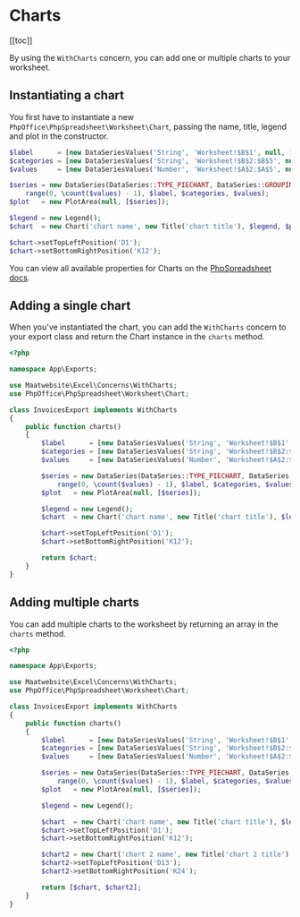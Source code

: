 # Charts

[[toc]]

By using the `WithCharts` concern, you can add one or multiple charts to your worksheet.

## Instantiating a chart
You first have to instantiate a new `PhpOffice\PhpSpreadsheet\Worksheet\Chart`, passing the name, title, legend and plot in the constructor.

```php
$label      = [new DataSeriesValues('String', 'Worksheet!$B$1', null, 1)];
$categories = [new DataSeriesValues('String', 'Worksheet!$B$2:$B$5', null, 4)];
$values     = [new DataSeriesValues('Number', 'Worksheet!$A$2:$A$5', null, 4)];

$series = new DataSeries(DataSeries::TYPE_PIECHART, DataSeries::GROUPING_STANDARD,
    range(0, \count($values) - 1), $label, $categories, $values);
$plot   = new PlotArea(null, [$series]);

$legend = new Legend();
$chart  = new Chart('chart name', new Title('chart title'), $legend, $plot);

$chart->setTopLeftPosition('D1');
$chart->setBottomRightPosition('K12');
```

You can view all available properties for Charts on the [PhpSpreadsheet docs](https://phpoffice.github.io/PhpSpreadsheet/namespaces/phpoffice-phpspreadsheet-chart.html).

## Adding a single chart
When you've instantiated the chart, you can add the `WithCharts` concern to your export class and return the Chart instance in the `charts` method.

```php
<?php

namespace App\Exports;

use Maatwebsite\Excel\Concerns\WithCharts;
use PhpOffice\PhpSpreadsheet\Worksheet\Chart;

class InvoicesExport implements WithCharts
{
    public function charts()
    {
        $label      = [new DataSeriesValues('String', 'Worksheet!$B$1', null, 1)];
        $categories = [new DataSeriesValues('String', 'Worksheet!$B$2:$B$5', null, 4)];
        $values     = [new DataSeriesValues('Number', 'Worksheet!$A$2:$A$5', null, 4)];

        $series = new DataSeries(DataSeries::TYPE_PIECHART, DataSeries::GROUPING_STANDARD,
            range(0, \count($values) - 1), $label, $categories, $values);
        $plot   = new PlotArea(null, [$series]);

        $legend = new Legend();
        $chart  = new Chart('chart name', new Title('chart title'), $legend, $plot);

        $chart->setTopLeftPosition('D1');
        $chart->setBottomRightPosition('K12');

        return $chart;
    }
}
```

## Adding multiple charts
You can add multiple charts to the worksheet by returning an array in the `charts` method.

```php
<?php

namespace App\Exports;

use Maatwebsite\Excel\Concerns\WithCharts;
use PhpOffice\PhpSpreadsheet\Worksheet\Chart;

class InvoicesExport implements WithCharts
{
    public function charts()
    {
        $label      = [new DataSeriesValues('String', 'Worksheet!$B$1', null, 1)];
        $categories = [new DataSeriesValues('String', 'Worksheet!$B$2:$B$5', null, 4)];
        $values     = [new DataSeriesValues('Number', 'Worksheet!$A$2:$A$5', null, 4)];

        $series = new DataSeries(DataSeries::TYPE_PIECHART, DataSeries::GROUPING_STANDARD,
            range(0, \count($values) - 1), $label, $categories, $values);
        $plot   = new PlotArea(null, [$series]);

        $legend = new Legend();

        $chart  = new Chart('chart name', new Title('chart title'), $legend, $plot);
        $chart->setTopLeftPosition('D1');
        $chart->setBottomRightPosition('K12');

        $chart2 = new Chart('chart 2 name', new Title('chart 2 title'), $legend, $plot);
        $chart2->setTopLeftPosition('D13');
        $chart2->setBottomRightPosition('K24');

        return [$chart, $chart2];
    }
}
```
